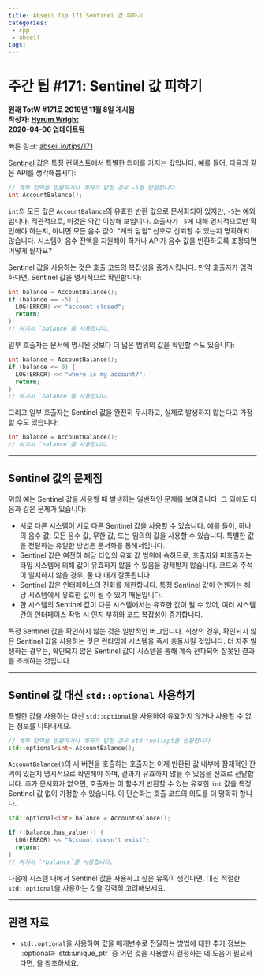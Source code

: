 ```yaml
---
title: Abseil Tip 171 Sentinel 값 피하기
categories:
 - cpp
 - abseil
tags:
---
```




# 주간 팁 #171: Sentinel 값 피하기

**원래 TotW #171로 2019년 11월 8일 게시됨**  
**작성자: [Hyrum Wright](mailto:hwright@google.com)**  
**2020-04-06 업데이트됨**

빠른 링크: [abseil.io/tips/171](https://abseil.io/tips/171)

[Sentinel 값](https://en.wikipedia.org/wiki/Sentinel_value)은 특정 컨텍스트에서 특별한 의미를 가지는 값입니다. 예를 들어, 다음과 같은 API를 생각해봅시다:

```cpp
// 계좌 잔액을 반환하거나 계좌가 닫힌 경우 -5를 반환합니다.
int AccountBalance();
```

`int`의 모든 값은 `AccountBalance`의 유효한 반환 값으로 문서화되어 있지만, `-5`는 예외입니다. 직관적으로, 이것은 약간 이상해 보입니다. 호출자가 `-5`에 대해 명시적으로만 확인해야 하는지, 아니면 모든 음수 값이 "계좌 닫힘" 신호로 신뢰할 수 있는지 명확하지 않습니다. 시스템이 음수 잔액을 지원해야 하거나 API가 음수 값을 반환하도록 조정되면 어떻게 될까요?

Sentinel 값을 사용하는 것은 호출 코드의 복잡성을 증가시킵니다. 만약 호출자가 엄격하다면, Sentinel 값을 명시적으로 확인합니다:

```cpp
int balance = AccountBalance();
if (balance == -5) {
  LOG(ERROR) << "account closed";
  return;
}
// 여기서 `balance`를 사용합니다.
```

일부 호출자는 문서에 명시된 것보다 더 넓은 범위의 값을 확인할 수도 있습니다:

```cpp
int balance = AccountBalance();
if (balance <= 0) {
  LOG(ERROR) << "where is my account?";
  return;
}
// 여기서 `balance`를 사용합니다.
```

그리고 일부 호출자는 Sentinel 값을 완전히 무시하고, 실제로 발생하지 않는다고 가정할 수도 있습니다:

```cpp
int balance = AccountBalance();
// 여기서 `balance`를 사용합니다.
```

---

## Sentinel 값의 문제점

위의 예는 Sentinel 값을 사용할 때 발생하는 일반적인 문제를 보여줍니다. 그 외에도 다음과 같은 문제가 있습니다:

- 서로 다른 시스템이 서로 다른 Sentinel 값을 사용할 수 있습니다. 예를 들어, 하나의 음수 값, 모든 음수 값, 무한 값, 또는 임의의 값을 사용할 수 있습니다. 특별한 값을 전달하는 유일한 방법은 문서화를 통해서입니다.
- Sentinel 값은 여전히 해당 타입의 유효 값 범위에 속하므로, 호출자와 피호출자는 타입 시스템에 의해 값이 유효하지 않을 수 있음을 강제받지 않습니다. 코드와 주석이 일치하지 않을 경우, 둘 다 대개 잘못됩니다.
- Sentinel 값은 인터페이스의 진화를 제한합니다. 특정 Sentinel 값이 언젠가는 해당 시스템에서 유효한 값이 될 수 있기 때문입니다.
- 한 시스템의 Sentinel 값이 다른 시스템에서는 유효한 값이 될 수 있어, 여러 시스템 간의 인터페이스 작업 시 인지 부하와 코드 복잡성이 증가합니다.

특정 Sentinel 값을 확인하지 않는 것은 일반적인 버그입니다. 최상의 경우, 확인되지 않은 Sentinel 값을 사용하는 것은 런타임에 시스템을 즉시 충돌시킬 것입니다. 더 자주 발생하는 경우는, 확인되지 않은 Sentinel 값이 시스템을 통해 계속 전파되어 잘못된 결과를 초래하는 것입니다.

---

## Sentinel 값 대신 <code>std::optional</code> 사용하기

특별한 값을 사용하는 대신 `std::optional`을 사용하여 유효하지 않거나 사용할 수 없는 정보를 나타내세요.

```cpp
// 계좌 잔액을 반환하거나 계좌가 닫힌 경우 std::nullopt를 반환합니다.
std::optional<int> AccountBalance();
```

`AccountBalance()`의 새 버전을 호출하는 호출자는 이제 반환된 값 내부에 잠재적인 잔액이 있는지 명시적으로 확인해야 하며, 결과가 유효하지 않을 수 있음을 신호로 전달합니다. 추가 문서화가 없으면, 호출자는 이 함수가 반환할 수 있는 유효한 `int` 값을 특정 Sentinel 값 없이 가정할 수 있습니다. 이 단순화는 호출 코드의 의도를 더 명확히 합니다.

```cpp
std::optional<int> balance = AccountBalance();

if (!balance.has_value()) {
  LOG(ERROR) << "Account doesn't exist";
  return;
}
// 여기서 `*balance`를 사용합니다.
```

다음에 시스템 내에서 Sentinel 값을 사용하고 싶은 유혹이 생긴다면, 대신 적절한 `std::optional`을 사용하는 것을 강력히 고려해보세요.

---

## 관련 자료

- `std::optional`을 사용하여 값을 매개변수로 전달하는 방법에 대한 추가 정보는 ::optional`과 `std::unique_ptr` 중 어떤 것을 사용할지 결정하는 데 도움이 필요하다면,  을 참조하세요.